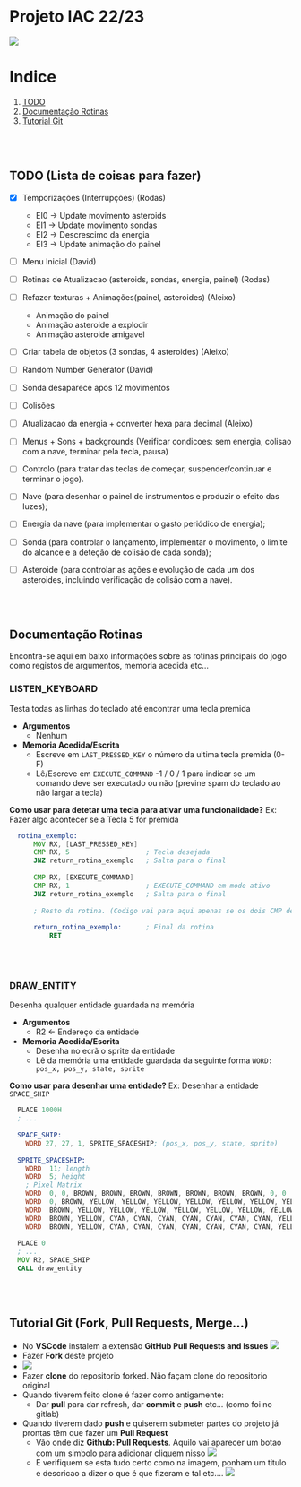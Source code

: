 # Projeto IAC 22/23
![](banner.png)


# Indice
1. [TODO](#TODO)
2. [Documentação Rotinas](#Documentação-Rotinas) 
3. [Tutorial Git](#Tutorial-Git)

<br/><br/>

## TODO (Lista de coisas para fazer)
- [X] Temporizações (Interrupções)    (Rodas)
  - EI0 -> Update movimento asteroids
  - EI1 -> Update movimento sondas
  - EI2 -> Descrescimo da energia
  - EI3 -> Update animação do painel

- [ ] Menu Inicial  (David)
- [ ] Rotinas de Atualizacao (asteroids, sondas, energia, painel) (Rodas)
- [ ] Refazer texturas + Animações(painel, asteroides)  (Aleixo)
  - Animação do painel
  - Animação asteroide a explodir
  - Animação asteroide amigavel
- [ ] Criar tabela de objetos (3 sondas, 4 asteroides)  (Aleixo)
- [ ] Random Number Generator  (David)
- [ ] Sonda desaparece apos 12 movimentos
- [ ] Colisões
- [ ] Atualizacao da energia + converter hexa para decimal  (Aleixo)
- [ ] Menus + Sons + backgrounds (Verificar condicoes: sem energia, colisao com a nave, terminar pela tecla, pausa)
  
- [ ] Controlo (para tratar das teclas de começar, suspender/continuar e terminar o jogo).
- [ ] Nave (para desenhar o painel de instrumentos e produzir o efeito das luzes);
- [ ] Energia da nave (para implementar o gasto periódico de energia);
- [ ] Sonda (para controlar o lançamento, implementar o movimento, o limite do alcance e a deteção 
 de colisão de cada sonda);
- [ ] Asteroide (para controlar as ações e evolução de cada um dos asteroides, incluindo verificação 
de colisão com a nave).


<br/><br/>

## Documentação Rotinas
Encontra-se aqui em baixo informações sobre as rotinas principais do jogo como registos de argumentos, memoria acedida etc...

### **LISTEN_KEYBOARD**
Testa todas as linhas do teclado até encontrar uma tecla premida
- **Argumentos**
  - Nenhum
- **Memoria Acedida/Escrita**
  - Escreve em ```LAST_PRESSED_KEY``` o número da ultima tecla premida (0-F)
  - Lê/Escreve em ```EXECUTE_COMMAND``` -1 / 0 / 1 para indicar se um comando deve ser executado ou não (previne spam do teclado ao não largar a tecla)

**Como usar para detetar uma tecla para ativar uma funcionalidade?**
Ex: Fazer algo acontecer se a Tecla 5 for premida
```asm
  rotina_exemplo:
      MOV RX, [LAST_PRESSED_KEY]
      CMP RX, 5                   ; Tecla desejada
      JNZ return_rotina_exemplo   ; Salta para o final
      
      CMP RX, [EXECUTE_COMMAND]
      CMP RX, 1                   ; EXECUTE_COMMAND em modo ativo
      JNZ return_rotina_exemplo   ; Salta para o final
      
      ; Resto da rotina. (Codigo vai para aqui apenas se os dois CMP de cima derem certo)
      
      return_rotina_exemplo:      ; Final da rotina 
          RET
 ```

<br/><br/>

### **DRAW_ENTITY**
Desenha qualquer entidade guardada na memória
- **Argumentos**
  - R2 <- Endereço da entidade
- **Memoria Acedida/Escrita**
  - Desenha no ecrã o sprite da entidade
  - Lê da memória uma entidade guardada da seguinte forma ```WORD: pos_x, pos_y, state, sprite```

**Como usar para desenhar uma entidade?**
Ex: Desenhar a entidade ```SPACE_SHIP```
```asm
  PLACE 1000H
  ; ...
  
  SPACE_SHIP:
    WORD 27, 27, 1, SPRITE_SPACESHIP; (pos_x, pos_y, state, sprite)
    
  SPRITE_SPACESHIP:
    WORD  11; length
    WORD  5; height
    ; Pixel Matrix
    WORD  0, 0, BROWN, BROWN, BROWN, BROWN, BROWN, BROWN, BROWN, 0, 0
    WORD  0, BROWN, YELLOW, YELLOW, YELLOW, YELLOW, YELLOW, YELLOW, YELLOW, BROWN, 0
    WORD  BROWN, YELLOW, YELLOW, YELLOW, YELLOW, YELLOW, YELLOW, YELLOW, YELLOW, YELLOW, BROWN 
    WORD  BROWN, YELLOW, CYAN, CYAN, CYAN, CYAN, CYAN, CYAN, CYAN, YELLOW, BROWN 
    WORD  BROWN, YELLOW, CYAN, CYAN, CYAN, CYAN, CYAN, CYAN, CYAN, YELLOW, BROWN
    
  PLACE 0
  ; ...
  MOV R2, SPACE_SHIP
  CALL draw_entity
 ```

<br/><br/>

## Tutorial Git (Fork, Pull Requests, Merge...)
- No **VSCode** instalem a extensão **GitHub Pull Requests and Issues** ![ ](git-tutorial/pullreq_ext.PNG) 
- Fazer **Fork** deste projeto 
- ![ ](git-tutorial/Fork.PNG)
- Fazer **clone** do repositorio forked. Não façam clone do repositorio original
- Quando tiverem feito clone é fazer como antigamente:
  - Dar **pull** para dar refresh, dar **commit** e **push** etc... (como foi no gitlab)
- Quando tiverem dado **push** e quiserem submeter partes do projeto já prontas têm que fazer um **Pull Request**
  - Vão onde diz **Github: Pull Requests**. Aquilo vai aparecer um botao com um simbolo para adicionar cliquem nisso ![ ](git-tutorial/pullreq1.PNG)
  - E verifiquem se esta tudo certo como na imagem, ponham um titulo e descricao a dizer o que é que fizeram e tal etc.... ![ ](git-tutorial/pullreq2.PNG)
